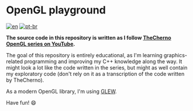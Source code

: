 # OpenGL playground
[![en](https://img.shields.io/badge/lang-en-red.svg)](https://github.com/almirfilho77/opengl-playground/blob/main/README.md)
[![pt-br](https://img.shields.io/badge/lang-pt--br-green.svg)](https://github.com/almirfilho77/opengl-playground/blob/main/README.pt-br.md)

**The source code in this repository is written as I follow [TheCherno OpenGL series on YouTube](https://www.youtube.com/playlist?list=PLlrATfBNZ98foTJPJ_Ev03o2oq3-GGOS2).**

The goal of this repository is entirely educational, as I'm learning graphics-related programming and improving my C++ knowledge along the way. It might look a lot like the code written in the series, but might as well contain my exploratory code (don't rely on it as a transcription of the code written by TheCherno).

As a modern OpenGL library, I'm using [GLEW](https://glew.sourceforge.net/).

Have fun! :smile:
